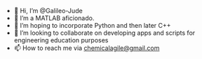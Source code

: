- 👋 Hi, I’m @Galileo-Jude
- 👀 I’m a MATLAB aficionado.
- 🌱 I’m hoping to incorporate Python and then later C++
- 💞️ I’m looking to collaborate on developing apps and scripts for engineering education purposes
- 📫 How to reach me via chemicalagile@gmail.com


<!---
Galileo-Jude/Galileo-Jude is a ✨ special ✨ repository because its `README.md` (this file) appears on your GitHub profile.
You can click the Preview link to take a look at your changes.
--->
